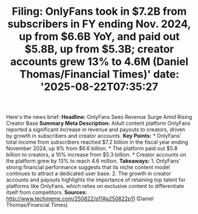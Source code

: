 ﻿---
title: "Filing: OnlyFans took in $7.2B from subscribers in FY ending Nov. 2024, up from $6.6B YoY, and paid out $5.8B, up from $5.3B; creator accounts grew 13% to 4.6M (Daniel Thomas/Financial Times)'
date: '2025-08-22T07:35:27"
category: "Markets"
summary: ""
slug: "filing onlyfans took in 72b from subscribers in fy ending no"
source_urls:
  - "http://www.techmeme.com/250822/p11#a250822p11"
seo:
  title: "Filing: OnlyFans took in $7.2B from subscribers in FY ending Nov. 2024, up from $6.6B YoY, and paid out $5.8B, up from $5.3B; creator accounts grew 13% to 4.6M (Daniel Thomas/Financial Times) | Hash n Hedge'
  description: '"
  keywords: ["news", "markets", "brief"]
---
Here's the news brief:  **Headline:** OnlyFans Sees Revenue Surge Amid Rising Creator Base  **Summary Meta Description:** Adult content platform OnlyFans reported a significant increase in revenue and payouts to creators, driven by growth in subscribers and creator accounts.  **Key Points:**  * OnlyFans' total income from subscribers reached $7.2 billion in the fiscal year ending November 2024, up 9% from $6.6 billion. * The platform paid out $5.8 billion to creators, a 10% increase from $5.3 billion. * Creator accounts on the platform grew by 13% to reach 4.6 million.  **Takeaways:**  1. OnlyFans' strong financial performance suggests that its niche content model continues to attract a dedicated user base. 2. The growth in creator accounts and payouts highlights the importance of retaining top talent for platforms like OnlyFans, which relies on exclusive content to differentiate itself from competitors.  **Sources:**  http://www.techmeme.com/250822/p11#a250822p11 (Daniel Thomas/Financial Times) 
